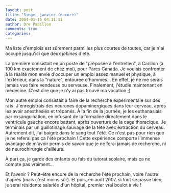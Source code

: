 ```yaml
---
layout: post
title: "Singer janvier (encore)"
date: 2004-01-15 04:11:11
author: Dre Papillon
comments: true
categories: 
---
```



Ma liste d'emplois est sûrement parmi les plus courtes de toutes, car je n'ai occupé jusqu'ici que deux *jobines* d'été.

La première consistait en un poste de "préposée à l'entretien", à Carillon (à 100 km exactement de chez moi), pour Parcs Canada.  Je voulais confronter à la réalité mon envie d'occuper un emploi assez manuel et physique, à l'extérieur, dans la "nature", entourée d'hommes...  En effet, je ne me serais jamais vue faire vendeuse ou serveuse.  Finalement, j'étudie maintenant en médecine.  C'est dire que je n'y ai pas trouvé ma vocation ;)

Mon autre emploi consistait à faire de la recherche expérimentale sur des rats.  J'enregistrais des neurones dopaminergiques dans leur cerveau, après les avoir anesthésiés et trépanés.  À la fin de la journée, je les euthanasiais par exsanguination, en infusant de la formaline directement dans le ventricule gauche encore battant, après ouverture de la cage thoracique.  Je terminais par un guillotinage sauvage de la tête avec extraction du cerveau.  Autrement dit, j'ai baigné dans le sang tout l'été.  Ce n'est pas pour rien que je ne referai pas ça l'été prochain !  Cette expérience comporte l'immense avantage de m'avoir permis de savoir que je ne ferai jamais de recherche, ni de neurochirurgie d'ailleurs.

À part ça, je garde des enfants ou fais du tutorat scolaire, mais ça ne compte pas vraiment...

Et l'avenir ?  Peut-être encore de la recherche l'été prochain, voire l'autre d'après (mais c'est moins sûr).  Et puis, en août 2007, si tout se passe bien, je serai résidente salariée d'un hôpital, premier vrai boulot à vie !
